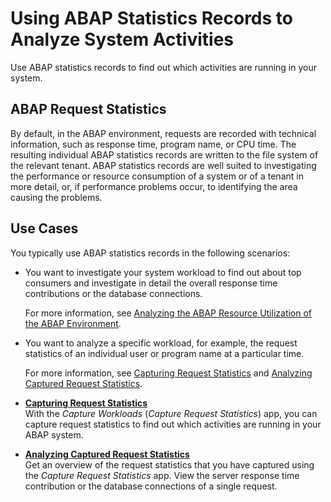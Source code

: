 <!-- loio02a09ca79c63481c8d8823dcaa89cee7 -->

# Using ABAP Statistics Records to Analyze System Activities

Use ABAP statistics records to find out which activities are running in your system.



<a name="loio02a09ca79c63481c8d8823dcaa89cee7__section_wqg_q2z_jqb"/>

## ABAP Request Statistics

By default, in the ABAP environment, requests are recorded with technical information, such as response time, program name, or CPU time. The resulting individual ABAP statistics records are written to the file system of the relevant tenant. ABAP statistics records are well suited to investigating the performance or resource consumption of a system or of a tenant in more detail, or, if performance problems occur, to identifying the area causing the problems.



<a name="loio02a09ca79c63481c8d8823dcaa89cee7__section_ob2_bfz_jqb"/>

## Use Cases

You typically use ABAP statistics records in the following scenarios:

-   You want to investigate your system workload to find out about top consumers and investigate in detail the overall response time contributions or the database connections.

    For more information, see [Analyzing the ABAP Resource Utilization of the ABAP Environment](Analyzing_the_ABAP_Resource_Utilization_of_the_ABAP_Environment_c54ec5e.md).

-   You want to analyze a specific workload, for example, the request statistics of an individual user or program name at a particular time.

    For more information, see [Capturing Request Statistics](Capturing_Request_Statistics_e86943a.md) and [Analyzing Captured Request Statistics](Analyzing_Captured_Request_Statistics_af3e856.md).


-   **[Capturing Request Statistics](Capturing_Request_Statistics_e86943a.md "With the Capture Workloads (Capture Request Statistics) app, you can capture request
		statistics to find out which activities are running in your ABAP system.")**  
With the *Capture Workloads* \(*Capture Request Statistics*\) app, you can capture request statistics to find out which activities are running in your ABAP system.
-   **[Analyzing Captured Request Statistics](Analyzing_Captured_Request_Statistics_af3e856.md "Get an overview of the request statistics that you have captured using the Capture Request Statistics app. View the
		server response time contribution or the database connections of a single request.")**  
Get an overview of the request statistics that you have captured using the *Capture Request Statistics* app. View the server response time contribution or the database connections of a single request.

